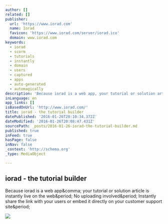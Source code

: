 ```yaml
---
author: []
related: []
publisher:
  url: 'https://www.iorad.com'
  name: Iorad
  favicon: 'https://www.iorad.com/server/iorad.ico'
  domain: www.iorad.com
keywords:
  - iorad
  - scorm
  - tutorials
  - instantly
  - domain
  - users
  - captured
  - apps
  - auto-generated
  - automagically
description: 'Because iorad is a web app, your tutorial or solution article is instantly live on the web. No uploading involved. Instantly share the link with your users or embed it directly on your customer support site.'
inLanguage: en
app_links: []
isBasedOnUrl: 'http://www.iorad.com/'
title: iorad - the tutorial builder
datePublished: '2016-01-26T20:10:34.372Z'
dateModified: '2016-01-26T20:08:47.431Z'
sourcePath: _posts/2016-01-26-iorad-the-tutorial-builder.md
published: true
inFeed: true
hasPage: false
inNav: false
_context: 'http://schema.org'
_type: MediaObject

---
```

<article style=""><h1>iorad - the tutorial builder</h1><p>Because iorad is a web app&amp;comma; your tutorial or solution article is instantly live on the web&amp;period; No uploading involved&amp;period; Instantly share the link with your users or embed it directly on your customer support site&amp;period;</p><img src="https://www.iorad.com/server//assets/img/solution-pic-02.png" /></article>